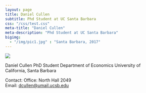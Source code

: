 ```yaml
---
layout: page
title: Daniel Cullen
subtitle: Phd Student at UC Santa Barbara
css: "/css/test.css"
meta-title: "Daniel Cullen"
meta-description: "Phd Student at UC Santa Barbara"
bigimg:
  - "/img/pic1.jpg" : "Santa Barbara, 2017"
---
```


<div id="col">
<p>
<img src= /dcullen2.jpg>
</p>

<p>
Daniel Cullen
PhD Student   
Department of Economics  
University of California, Santa Barbara

Contact: 
Office: North Hall 2049  
Email: dcullen@umail.ucsb.edu
</p>
</div>

